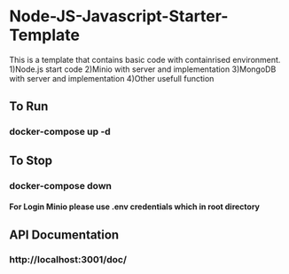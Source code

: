 # Node-JS-Javascript-Starter-Template
This is a template that contains basic code with containrised environment.
1)Node.js start code 
2)Minio with server and implementation
3)MongoDB with server and implementation
4)Other usefull function
## To Run
### docker-compose up -d 
## To Stop
### docker-compose down 

#### For Login Minio please use .env credentials which in root directory

## API Documentation
### http://localhost:3001/doc/
